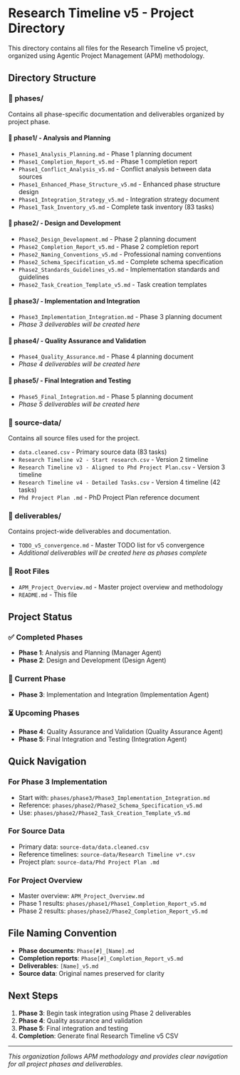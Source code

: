 # Research Timeline v5 - Project Directory

This directory contains all files for the Research Timeline v5 project, organized using Agentic Project Management (APM) methodology.

## Directory Structure

### 📁 phases/
Contains all phase-specific documentation and deliverables organized by project phase.

#### 📁 phase1/ - Analysis and Planning
- `Phase1_Analysis_Planning.md` - Phase 1 planning document
- `Phase1_Completion_Report_v5.md` - Phase 1 completion report
- `Phase1_Conflict_Analysis_v5.md` - Conflict analysis between data sources
- `Phase1_Enhanced_Phase_Structure_v5.md` - Enhanced phase structure design
- `Phase1_Integration_Strategy_v5.md` - Integration strategy document
- `Phase1_Task_Inventory_v5.md` - Complete task inventory (83 tasks)

#### 📁 phase2/ - Design and Development
- `Phase2_Design_Development.md` - Phase 2 planning document
- `Phase2_Completion_Report_v5.md` - Phase 2 completion report
- `Phase2_Naming_Conventions_v5.md` - Professional naming conventions
- `Phase2_Schema_Specification_v5.md` - Complete schema specification
- `Phase2_Standards_Guidelines_v5.md` - Implementation standards and guidelines
- `Phase2_Task_Creation_Template_v5.md` - Task creation templates

#### 📁 phase3/ - Implementation and Integration
- `Phase3_Implementation_Integration.md` - Phase 3 planning document
- *Phase 3 deliverables will be created here*

#### 📁 phase4/ - Quality Assurance and Validation
- `Phase4_Quality_Assurance.md` - Phase 4 planning document
- *Phase 4 deliverables will be created here*

#### 📁 phase5/ - Final Integration and Testing
- `Phase5_Final_Integration.md` - Phase 5 planning document
- *Phase 5 deliverables will be created here*

### 📁 source-data/
Contains all source files used for the project.

- `data.cleaned.csv` - Primary source data (83 tasks)
- `Research Timeline v2 - Start research.csv` - Version 2 timeline
- `Research Timeline v3 - Aligned to Phd Project Plan.csv` - Version 3 timeline
- `Research Timeline v4 - Detailed Tasks.csv` - Version 4 timeline (42 tasks)
- `Phd Project Plan .md` - PhD Project Plan reference document

### 📁 deliverables/
Contains project-wide deliverables and documentation.

- `TODO_v5_convergence.md` - Master TODO list for v5 convergence
- *Additional deliverables will be created here as phases complete*

### 📄 Root Files
- `APM_Project_Overview.md` - Master project overview and methodology
- `README.md` - This file

## Project Status

### ✅ Completed Phases
- **Phase 1**: Analysis and Planning (Manager Agent)
- **Phase 2**: Design and Development (Design Agent)

### 🔄 Current Phase
- **Phase 3**: Implementation and Integration (Implementation Agent)

### ⏳ Upcoming Phases
- **Phase 4**: Quality Assurance and Validation (Quality Assurance Agent)
- **Phase 5**: Final Integration and Testing (Integration Agent)

## Quick Navigation

### For Phase 3 Implementation
- Start with: `phases/phase3/Phase3_Implementation_Integration.md`
- Reference: `phases/phase2/Phase2_Schema_Specification_v5.md`
- Use: `phases/phase2/Phase2_Task_Creation_Template_v5.md`

### For Source Data
- Primary data: `source-data/data.cleaned.csv`
- Reference timelines: `source-data/Research Timeline v*.csv`
- Project plan: `source-data/Phd Project Plan .md`

### For Project Overview
- Master overview: `APM_Project_Overview.md`
- Phase 1 results: `phases/phase1/Phase1_Completion_Report_v5.md`
- Phase 2 results: `phases/phase2/Phase2_Completion_Report_v5.md`

## File Naming Convention

- **Phase documents**: `Phase[#]_[Name].md`
- **Completion reports**: `Phase[#]_Completion_Report_v5.md`
- **Deliverables**: `[Name]_v5.md`
- **Source data**: Original names preserved for clarity

## Next Steps

1. **Phase 3**: Begin task integration using Phase 2 deliverables
2. **Phase 4**: Quality assurance and validation
3. **Phase 5**: Final integration and testing
4. **Completion**: Generate final Research Timeline v5 CSV

---

*This organization follows APM methodology and provides clear navigation for all project phases and deliverables.*
